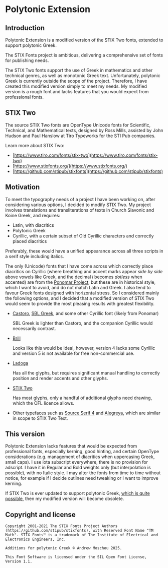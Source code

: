 # Polytonic Extension

## Introduction

Polytonic Extension is a modified version of the STIX Two fonts, extended to support polytonic Greek.

The STIX Fonts project is ambitious, delivering a comprehensive set of fonts for publishing needs.

The STIX Two fonts support the use of Greek in mathematics and other technical genres, as well as monotonic Greek text. Unfortunately, polytonic Greek is currently outside the scope of the project. Therefore, I have created this modified version simply to meet my needs. My modified version is a rough font and lacks features that you would expect from professional fonts.

## STIX Two

The source STIX Two fonts are OpenType Unicode fonts for Scientific, Technical, and Mathematical texts, designed by Ross Mills, assisted by John Hudson and Paul Hanslow at Tiro Typeworks for the STI Pub companies.

Learn more about STIX Two:
* [https://www.tiro.com/fonts/stix-two](https://www.tiro.com/fonts/stix-two)
* [https://www.stixfonts.org/](https://www.stixfonts.org/)
* [https://github.com/stipub/stixfonts](https://github.com/stipub/stixfonts)

## Motivation

To meet the typography needs of a project I have been working on, after considering various options, I decided to modify STIX Two. My project involves translations and transliterations of texts in Church Slavonic and Koine Greek, and requires:
  * Latin, with diacritics
  * Polytonic Greek
  * Cyrillic, with a certain subset of Old Cyrillic characters and correctly placed diacritics

Preferably, these would have a unified appearance across all three scripts in a serif style including italics.

The only (Unicode) fonts that I have come across which correctly place diacritics on Cyrillic (where breathing and accent marks appear *side by side* above vowels like Greek, and the decimal *i* becomes *dotless* when accented) are from the [Ponomar Project](https://sci.ponomar.net/), but these are in historical style, which I want to avoid, and do not match Latin and Greek. I also tend to favour Greek fonts designed with horizontal stress. So I considered mainly the following options, and I decided that a modified version of STIX Two would seem to provide the most pleasing results with greatest flexibility.

* [Castoro](https://www.tiro.com/fonts/castoro), [SBL Greek](https://www.sbl-site.org/educational/BiblicalFonts_SBLGreek.aspx), and some other Cyrillic font (likely from Ponomar)

  SBL Greek is lighter than Castoro, and the companion Cyrillic would necessarily contrast.
* [Brill](https://www.tiro.com/fonts/brill)

  Looks like this would be ideal, however, version 4 lacks some Cyrillic and version 5 is not available for free non-commercial use.
* [Ladoga](https://www.myfonts.com/collections/ladoga-font-paratype)

  Has all the glyphs, but requires significant manual handling to correctly position and render accents and other glyphs.
* [STIX Two](https://www.tiro.com/fonts/stix-two)

  Has most glyphs, only a handful of additional glyphs need drawing, which the OFL licence allows.
* Other typefaces such as [Source Serif 4](https://adobe-fonts.github.io/source-serif/) and [Alegreya](https://huertatipografica.com/en/fonts/alegreya-ht-pro), which are similar in scope to STIX Two Text.

## This version

Polytonic Extension lacks features that would be expected from professional fonts, especially kerning, good hinting, and certain OpenType considerations (e.g. management of diacritics when uppercasing Greek, small caps). I use iota subscript everywhere, there is no provision for adscript. I  have it in Regular and Bold weights only (but interpolation is possible), with no Italic style. I may alter the fonts from time to time without notice, for example if I decide outlines need tweaking or I want to improve kerning.

If STIX Two is ever updated to support polytonic Greek, [which is quite possible](https://github.com/stipub/stixfonts/issues/146), then my modified version will become obsolete.

## Copyright and license

```
Copyright 2001-2021 The STIX Fonts Project Authors (https://github.com/stipub/stixfonts), with Reserved Font Name "TM Math". STIX Fonts™ is a trademark of The Institute of Electrical and Electronics Engineers, Inc.

Additions for polytonic Greek © Andrew Moschou 2025.

This Font Software is licensed under the SIL Open Font License, Version 1.1.
```

